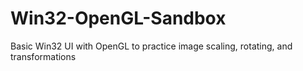 # Win32-OpenGL-Sandbox
Basic Win32 UI with OpenGL to practice image scaling, rotating, and transformations
